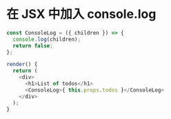 # 在 JSX 中加入 console.log

```javascript
const ConsoleLog = ({ children }) => {
  console.log(children);
  return false;
};
```

```javascript
render() {
  return (
    <div>
      <h1>List of todos</h1>
      <ConsoleLog>{ this.props.todos }</ConsoleLog>
    </div>
  );
}
```
